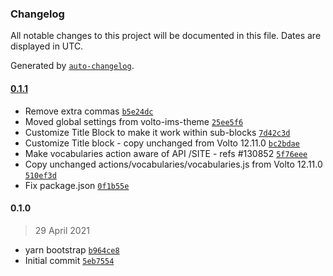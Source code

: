 ### Changelog

All notable changes to this project will be documented in this file. Dates are displayed in UTC.

Generated by [`auto-changelog`](https://github.com/CookPete/auto-changelog).

#### [0.1.1](https://github.com/eea/volto-ims-policy/compare/0.1.0...0.1.1)

- Remove extra commas [`b5e24dc`](https://github.com/eea/volto-ims-policy/commit/b5e24dcf70fdea3f89924fc5f7e9c464024bf8b4)
- Moved global settings from volto-ims-theme [`25ee5f6`](https://github.com/eea/volto-ims-policy/commit/25ee5f6dfcf2234a76cf7fc5adbe8e8f85c7d8eb)
- Customize Title Block to make it work within sub-blocks [`7d42c3d`](https://github.com/eea/volto-ims-policy/commit/7d42c3d5bf17b5dd6796886d4cd082d893796604)
- Customize Title block - copy unchanged from Volto 12.11.0 [`bc2bdae`](https://github.com/eea/volto-ims-policy/commit/bc2bdae4a55fffe18be508130068ade0874c6d7b)
- Make vocabularies action aware of API /SITE - refs #130852 [`5f76eee`](https://github.com/eea/volto-ims-policy/commit/5f76eeeb08ae15f9d698be0c6e83d27c78a02576)
- Copy unchanged actions/vocabularies/vocabularies.js from Volto 12.11.0 [`510ef3d`](https://github.com/eea/volto-ims-policy/commit/510ef3db97d16fa8430f42dae6fc4e16f98884b7)
- Fix package.json [`0f1b55e`](https://github.com/eea/volto-ims-policy/commit/0f1b55ef11874c2086cd24eb63c783bcd720da3c)

#### 0.1.0

> 29 April 2021

- yarn bootstrap [`b964ce8`](https://github.com/eea/volto-ims-policy/commit/b964ce89df7bad8aad15e072e80a934df6d37036)
- Initial commit [`5eb7554`](https://github.com/eea/volto-ims-policy/commit/5eb7554636873d77b90fbcee5bfe52eb44780a9e)
